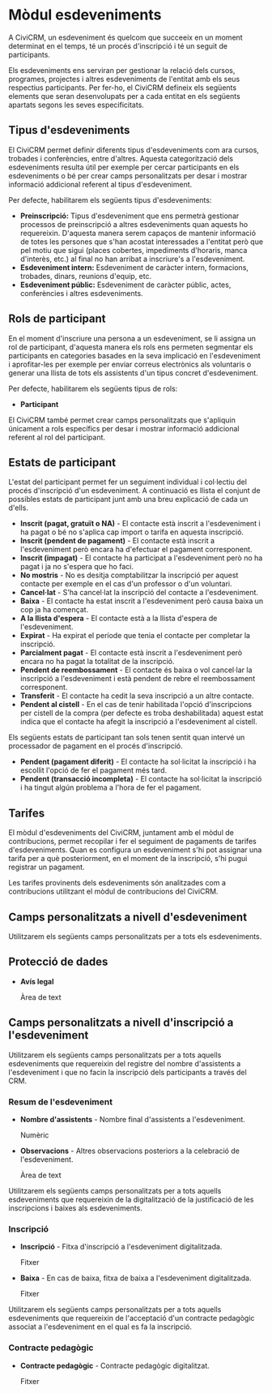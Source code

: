 # Mòdul esdeveniments

A CiviCRM, un esdeveniment és quelcom que succeeix en un moment determinat en el temps, té un procés d'inscripció i té un seguit de participants.

Els esdeveniments ens serviran per gestionar la relació dels cursos, programes, projectes i altres esdeveniments de l'entitat amb els seus respectius participants. Per fer-ho, el CiviCRM defineix els següents elements que seran desenvolupats per a cada entitat en els següents apartats segons les seves especificitats.

## Tipus d'esdeveniments

El CiviCRM permet definir diferents tipus d'esdeveniments com ara cursos, trobades i conferències, entre d'altres. Aquesta categorització dels esdeveniments resulta útil per exemple per cercar participants en els esdeveniments o bé per crear camps personalitzats per desar i mostrar informació addicional referent al tipus d'esdeveniment.

Per defecte, habilitarem els següents tipus d'esdeveniments:

- **Preinscripció:** Tipus d'esdeveniment que ens permetrà gestionar processos de preinscripció a altres esdeveniments quan aquests ho requereixin. D'aquesta manera serem capaços de mantenir informació de totes les persones que s'han acostat interessades a l'entitat però que pel motiu que sigui (places cobertes, impediments d'horaris, manca d'interès, etc.) al final no han arribat a inscriure's a l'esdeveniment.
- **Esdeveniment intern:** Esdeveniment de caràcter intern, formacions, trobades, dinars, reunions d'equip, etc.
- **Esdeveniment públic:** Esdeveniment de caràcter públic, actes, conferències i altres esdeveniments.

## Rols de participant

En el moment d'inscriure una persona a un esdeveniment, se li assigna un rol de participant, d'aquesta manera els rols ens permeten segmentar els participants en categories basades en la seva implicació en l'esdeveniment i aprofitar-les per exemple per enviar correus electrònics als voluntaris o generar una llista de tots els assistents d'un tipus concret d'esdeveniment.

Per defecte, habilitarem els següents tipus de rols:

- **Participant**

El CiviCRM també permet crear camps personalitzats que s'apliquin únicament a rols específics per desar i mostrar informació addicional referent al rol del participant.

## Estats de participant

L'estat del participant permet fer un seguiment individual i col·lectiu del procés d'inscripció d'un esdeveniment. A continuació es llista el conjunt de possibles estats de participant junt amb una breu explicació de cada un d'ells.

- **Inscrit (pagat, gratuït o NA)** - El contacte està inscrit a l'esdeveniment i ha pagat o bé no s'aplica cap import o tarifa en aquesta inscripció.
- **Inscrit (pendent de pagament)** - El contacte està inscrit a l'esdeveniment però encara ha d'efectuar el pagament corresponent.
- **Inscrit (impagat)** - El contacte ha participat a l'esdeveniment però no ha pagat i ja no s'espera que ho faci.
- **No mostris** - No es desitja comptabilitzar la inscripció per aquest contacte per exemple en el cas d'un professor o d'un voluntari.
- **Cancel·lat** - S'ha cancel·lat la inscripció del contacte a l'esdeveniment.
- **Baixa** - El contacte ha estat inscrit a l'esdeveniment però causa baixa un cop ja ha començat.
- **A la llista d'espera** - El contacte està a la llista d'espera de l'esdeveniment.
- **Expirat** - Ha expirat el període que tenia el contacte per completar la inscripció.
- **Parcialment pagat** - El contacte està inscrit a l'esdeveniment però encara no ha pagat la totalitat de la inscripció.
- **Pendent de reembossament** - El contacte és baixa o vol cancel·lar la inscripció a l'esdeveniment i està pendent de rebre el reembossament corresponent.
- **Transferit** - El contacte ha cedit la seva inscripció a un altre contacte.
- **Pendent al cistell** - En el cas de tenir habilitada l'opció d'inscripcions per cistell de la compra (per defecte es troba deshabilitada) aquest estat indica que el contacte ha afegit la inscripció a l'esdeveniment al cistell.

Els següents estats de participant tan sols tenen sentit quan intervé un processador de pagament en el procés d'inscripció.

- **Pendent (pagament diferit)** - El contacte ha sol·licitat la inscripció i ha escollit l'opció de fer el pagament més tard.
- **Pendent (transacció incompleta)** - El contacte ha sol·licitat la inscripció i ha tingut algún problema a l'hora de fer el pagament.

## Tarifes

El mòdul d'esdeveniments del CiviCRM, juntament amb el mòdul de contribucions, permet recopilar i fer el seguiment de pagaments de tarifes d'esdeveniments. Quan es configura un esdeveniment s'hi pot assignar una tarifa per a què posteriorment, en el moment de la inscripció, s'hi pugui registrar un pagament.

Les tarifes provinents dels esdeveniments són analitzades com a contribucions utilitzant el mòdul de contribucions del CiviCRM.

## Camps personalitzats a nivell d'esdeveniment

Utilitzarem els següents camps personalitzats per a tots els esdeveniments.

## Protecció de dades

- **Avís legal**

    Àrea de text

## Camps personalitzats a nivell d'inscripció a l'esdeveniment

Utilitzarem els següents camps personalitzats per a tots aquells esdeveniments que requereixin del registre del nombre d'assistents a l'esdeveniment i que no facin la inscripció dels participants a través del CRM.

### Resum de l'esdeveniment

- **Nombre d'assistents** - Nombre final d'assistents a l'esdeveniment.

    Numèric

- **Observacions** - Altres observacions posteriors a la celebració de l'esdeveniment.

    Àrea de text

Utilitzarem els següents camps personalitzats per a tots aquells esdeveniments que requereixin de la digitalització de la justificació de les inscripcions i baixes als esdeveniments.

### Inscripció

- **Inscripció** - Fitxa d'inscripció a l'esdeveniment digitalitzada.

    Fitxer

- **Baixa** - En cas de baixa, fitxa de baixa a l'esdeveniment digitalitzada.

    Fitxer

Utilitzarem els següents camps personalitzats per a tots aquells esdeveniments que requereixin de l'acceptació d'un contracte pedagògic associat a l'esdeveniment en el qual es fa la inscripció.

### Contracte pedagògic

- **Contracte pedagògic** - Contracte pedagògic digitalitzat.

    Fitxer
